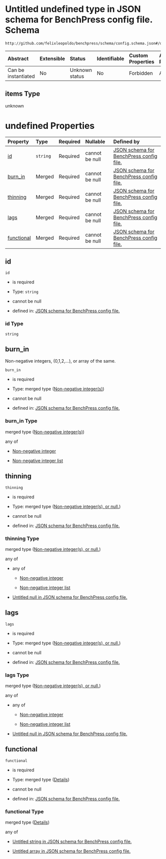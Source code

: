 # Untitled undefined type in JSON schema for BenchPress config file. Schema

```txt
http://github.com/felixleopoldo/benchpress/schema/config.schema.json#/definitions/mcmc_autocorr_plots/items
```



| Abstract            | Extensible | Status         | Identifiable | Custom Properties | Additional Properties | Access Restrictions | Defined In                                                                    |
| :------------------ | :--------- | :------------- | :----------- | :---------------- | :-------------------- | :------------------ | :---------------------------------------------------------------------------- |
| Can be instantiated | No         | Unknown status | No           | Forbidden         | Allowed               | none                | [config.schema.json*](../../../out/config.schema.json "open original schema") |

## items Type

unknown

# undefined Properties

| Property                  | Type     | Required | Nullable       | Defined by                                                                                                                                                                                                                                           |
| :------------------------ | :------- | :------- | :------------- | :--------------------------------------------------------------------------------------------------------------------------------------------------------------------------------------------------------------------------------------------------- |
| [id](#id)                 | `string` | Required | cannot be null | [JSON schema for BenchPress config file.](config-definitions-mcmc_autocorr_plots-items-properties-id.md "http://github.com/felixleopoldo/benchpress/schema/config.schema.json#/definitions/mcmc_autocorr_plots/items/properties/id")                 |
| [burn_in](#burn_in)       | Merged   | Required | cannot be null | [JSON schema for BenchPress config file.](config-definitions-non-negative-integers.md "http://github.com/felixleopoldo/benchpress/schema/config.schema.json#/definitions/mcmc_autocorr_plots/items/properties/burn_in")                              |
| [thinning](#thinning)     | Merged   | Required | cannot be null | [JSON schema for BenchPress config file.](config-definitions-non-negative-integers-or-null.md "http://github.com/felixleopoldo/benchpress/schema/config.schema.json#/definitions/mcmc_autocorr_plots/items/properties/thinning")                     |
| [lags](#lags)             | Merged   | Required | cannot be null | [JSON schema for BenchPress config file.](config-definitions-non-negative-integers-or-null.md "http://github.com/felixleopoldo/benchpress/schema/config.schema.json#/definitions/mcmc_autocorr_plots/items/properties/lags")                         |
| [functional](#functional) | Merged   | Required | cannot be null | [JSON schema for BenchPress config file.](config-definitions-mcmc_autocorr_plots-items-properties-functional.md "http://github.com/felixleopoldo/benchpress/schema/config.schema.json#/definitions/mcmc_autocorr_plots/items/properties/functional") |

## id



`id`

*   is required

*   Type: `string`

*   cannot be null

*   defined in: [JSON schema for BenchPress config file.](config-definitions-mcmc_autocorr_plots-items-properties-id.md "http://github.com/felixleopoldo/benchpress/schema/config.schema.json#/definitions/mcmc_autocorr_plots/items/properties/id")

### id Type

`string`

## burn_in

Non-negative integers, (0,1,2,...), or array of the same.

`burn_in`

*   is required

*   Type: merged type ([Non-negative integer(s)](config-definitions-non-negative-integers.md))

*   cannot be null

*   defined in: [JSON schema for BenchPress config file.](config-definitions-non-negative-integers.md "http://github.com/felixleopoldo/benchpress/schema/config.schema.json#/definitions/mcmc_autocorr_plots/items/properties/burn_in")

### burn_in Type

merged type ([Non-negative integer(s)](config-definitions-non-negative-integers.md))

any of

*   [Non-negative integer](config-definitions-non-negative-integers-anyof-non-negative-integer.md "check type definition")

*   [Non-negative integer list](config-definitions-non-negative-integers-anyof-non-negative-integer-list.md "check type definition")

## thinning



`thinning`

*   is required

*   Type: merged type ([Non-negative integer(s), or null.](config-definitions-non-negative-integers-or-null.md))

*   cannot be null

*   defined in: [JSON schema for BenchPress config file.](config-definitions-non-negative-integers-or-null.md "http://github.com/felixleopoldo/benchpress/schema/config.schema.json#/definitions/mcmc_autocorr_plots/items/properties/thinning")

### thinning Type

merged type ([Non-negative integer(s), or null.](config-definitions-non-negative-integers-or-null.md))

any of

*   any of

    *   [Non-negative integer](config-definitions-non-negative-integers-anyof-non-negative-integer.md "check type definition")

    *   [Non-negative integer list](config-definitions-non-negative-integers-anyof-non-negative-integer-list.md "check type definition")

*   [Untitled null in JSON schema for BenchPress config file.](config-definitions-non-negative-integers-or-null-anyof-1.md "check type definition")

## lags



`lags`

*   is required

*   Type: merged type ([Non-negative integer(s), or null.](config-definitions-non-negative-integers-or-null.md))

*   cannot be null

*   defined in: [JSON schema for BenchPress config file.](config-definitions-non-negative-integers-or-null.md "http://github.com/felixleopoldo/benchpress/schema/config.schema.json#/definitions/mcmc_autocorr_plots/items/properties/lags")

### lags Type

merged type ([Non-negative integer(s), or null.](config-definitions-non-negative-integers-or-null.md))

any of

*   any of

    *   [Non-negative integer](config-definitions-non-negative-integers-anyof-non-negative-integer.md "check type definition")

    *   [Non-negative integer list](config-definitions-non-negative-integers-anyof-non-negative-integer-list.md "check type definition")

*   [Untitled null in JSON schema for BenchPress config file.](config-definitions-non-negative-integers-or-null-anyof-1.md "check type definition")

## functional



`functional`

*   is required

*   Type: merged type ([Details](config-definitions-mcmc_autocorr_plots-items-properties-functional.md))

*   cannot be null

*   defined in: [JSON schema for BenchPress config file.](config-definitions-mcmc_autocorr_plots-items-properties-functional.md "http://github.com/felixleopoldo/benchpress/schema/config.schema.json#/definitions/mcmc_autocorr_plots/items/properties/functional")

### functional Type

merged type ([Details](config-definitions-mcmc_autocorr_plots-items-properties-functional.md))

any of

*   [Untitled string in JSON schema for BenchPress config file.](config-definitions-mcmc_autocorr_plots-items-properties-functional-anyof-0.md "check type definition")

*   [Untitled array in JSON schema for BenchPress config file.](config-definitions-mcmc_autocorr_plots-items-properties-functional-anyof-1.md "check type definition")
